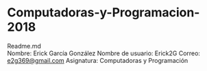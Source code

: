 # Computadoras-y-Programacion-2018
Readme.md    
Nombre: Erick García González 
Nombre de usuario: Erick2G 
Correo: e2g369@gmail.com 
Asignatura: Computadoras y Programación
